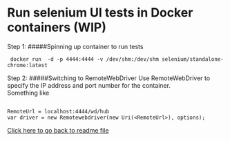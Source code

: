 # Run selenium UI tests in Docker containers (WIP)


Step 1: 
#####Spinning up container to run tests
```
 docker run  -d -p 4444:4444 -v /dev/shm:/dev/shm selenium/standalone-chrome:latest
```
Step 2:
#####Switching to RemoteWebDriver
Use RemoteWebDriver to specify the IP address and port number for the container.\
Something like 
```

RemoteUrl = localhost:4444/wd/hub
var driver = new Remotewebdriver(new Uri(<RemoteUrl>), options);

```


[Click here to go back to readme file](../README.md)
